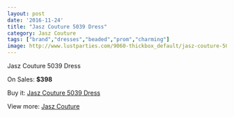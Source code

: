 ```yaml
---
layout: post
date: '2016-11-24'
title: "Jasz Couture 5039 Dress"
category: Jasz Couture
tags: ["brand","dresses","beaded","prom","charming"]
image: http://www.lustparties.com/9060-thickbox_default/jasz-couture-5039-dress.jpg
---
```

Jasz Couture 5039 Dress

On Sales: **$398**
<a href="https://www.lustparties.com/en/jasz-couture/3151-jasz-couture-5039-dress.html"><amp-img layout="responsive" width="600" height="600" src="//www.lustparties.com/9060-thickbox_default/jasz-couture-5039-dress.jpg" alt="Jasz Couture 5039 Dress 0" /></a>

Buy it: [Jasz Couture 5039 Dress](https://www.lustparties.com/en/jasz-couture/3151-jasz-couture-5039-dress.html "Jasz Couture 5039 Dress")

View more: [Jasz Couture](https://www.lustparties.com/en/9-jasz-couture "Jasz Couture")